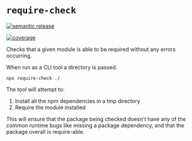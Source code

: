 # `require-check`
[![semantic
release](https://github.com/reggi/node-require-check/workflows/semantic%20release/badge.svg)](https://github.com/reggi/node-require-check/actions?query=workflow%3A%22semantic+release%22)

[![coverage](https://github.com/reggi/node-require-check/workflows/coverage/badge.svg)](https://reggi.github.io/node-require-check/)

Checks that a given module is able to be required without any errors occurring.

When run as a CLI tool a directory is passed.

`npx require-check ./`

The tool will attempt to:

1. Install all the npm dependencies in a tmp directory
2. Require the module installed

This will ensure that the package being checked doesn't have any of the common
runtime bugs like missing a package dependency, and that the package overall is require-able.